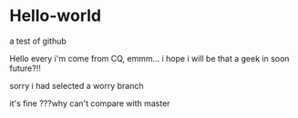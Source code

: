 # Hello-world
a test of github

Hello every i'm come from CQ, emmm... i hope i will be that a geek in soon future?!!

sorry i had selected a worry branch

it's fine ???why can't compare with master
